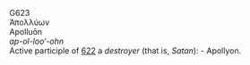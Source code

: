 <body>
  <p>G623<br>  Ἀπολλύων  <br> Apolluōn  <br><i>ap-ol-loo‘-ohn </i><br>Active participle of <a href="g0622.htm">622</a>  a <i>destroyer</i> (that is, <i>Satan</i>): - Apollyon.<br></p>
 </body>